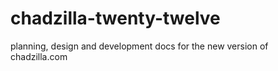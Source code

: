chadzilla-twenty-twelve
=======================

planning, design and development docs for the new version of chadzilla.com
